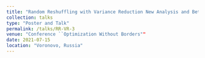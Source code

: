 ```yaml
---
title: "Random Reshuffling with Variance Reduction New Analysis and Better Rates"
collection: talks
type: "Poster and Talk"
permalink: /talks/RR-VR-3
venue: "Conference ``Optimization Without Borders""
date: 2021-07-15
location: "Voronovo, Russia"
---
```

